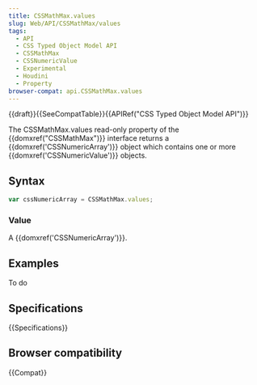 ```yaml
---
title: CSSMathMax.values
slug: Web/API/CSSMathMax/values
tags:
  - API
  - CSS Typed Object Model API
  - CSSMathMax
  - CSSNumericValue
  - Experimental
  - Houdini
  - Property
browser-compat: api.CSSMathMax.values
---
```

{{draft}}{{SeeCompatTable}}{{APIRef("CSS Typed Object Model API")}}

The CSSMathMax.values read-only property of the
{{domxref("CSSMathMax")}} interface returns a {{domxref('CSSNumericArray')}} object
which contains one or more {{domxref('CSSNumericValue')}} objects.

## Syntax

```js
var cssNumericArray = CSSMathMax.values;
```

### Value

A {{domxref('CSSNumericArray')}}.

## Examples

To do

## Specifications

{{Specifications}}

## Browser compatibility

{{Compat}}
